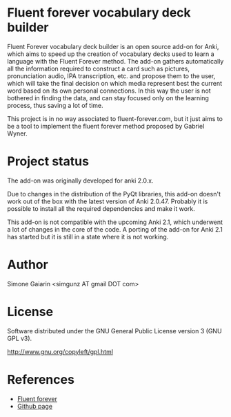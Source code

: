 Fluent forever vocabulary deck builder
======================================

Fluent Forever vocabulary deck builder is an open source add-on for Anki, which aims to speed up the creation of vocabulary decks used to learn a language with the Fluent Forever method. The add-on gathers automatically all the information required to construct a card such as pictures, pronunciation audio, IPA transcription, etc. and propose them to the user, which will take the final decision on which media represent best the current word based on its own personal connections. In this way the user is not bothered in finding the data, and can stay focused only on the learning process, thus saving a lot of time.

This project is in no way associated to fluent-forever.com, but it just aims to be a tool to implement the fluent forever method proposed by Gabriel Wyner.

Project status
==============

The add-on was originally developed for anki 2.0.x.

Due to changes in the distribution of the PyQt libraries, this add-on doesn't work out of the box with the latest version of Anki 2.0.47. Probably it is possible to install all the required dependencies and make it work.

This add-on is not compatible with the upcoming Anki 2.1, which underwent a lot of changes in the core of the code. A porting of the add-on for Anki 2.1 has started but it is still in a state where it is not working.

Author
======
Simone Gaiarin \<simgunz AT gmail DOT com\>

License
=======
Software distributed under the GNU General Public License version 3 (GNU GPL v3).

http://www.gnu.org/copyleft/gpl.html

References
=============
* [Fluent forever](https://fluent-forever.com/)
* [Github page](https://github.com/simgunz/anki-addons_fluent-forever-vocabulary-deck-builder/)
